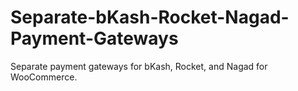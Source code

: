 # Separate-bKash-Rocket-Nagad-Payment-Gateways
Separate payment gateways for bKash, Rocket, and Nagad for WooCommerce.
